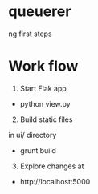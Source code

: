 # queuerer
ng first steps

Work flow
=========

1) Start Flak app

* python view.py

2) Build static files

in ui/ directory

* grunt build

3) Explore changes at

* http://localhost:5000